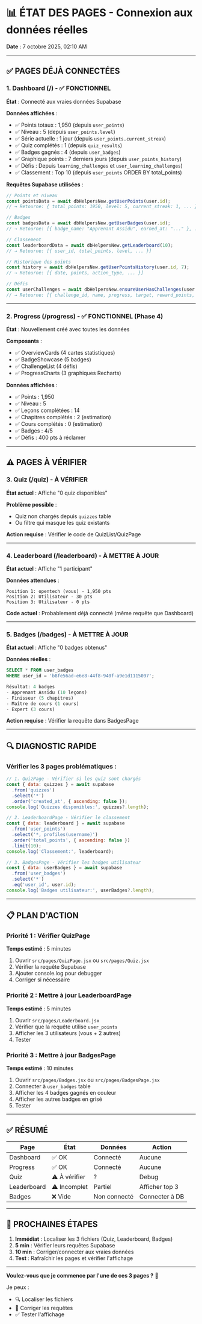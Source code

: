 # 📊 ÉTAT DES PAGES - Connexion aux données réelles

**Date** : 7 octobre 2025, 02:10 AM

---

## ✅ PAGES DÉJÀ CONNECTÉES

### 1. Dashboard (/) - ✅ FONCTIONNEL

**État** : Connecté aux vraies données Supabase

**Données affichées** :
- ✅ Points totaux : 1,950 (depuis `user_points`)
- ✅ Niveau : 5 (depuis `user_points.level`)
- ✅ Série actuelle : 1 jour (depuis `user_points.current_streak`)
- ✅ Quiz complétés : 1 (depuis `quiz_results`)
- ✅ Badges gagnés : 4 (depuis `user_badges`)
- ✅ Graphique points : 7 derniers jours (depuis `user_points_history`)
- ✅ Défis : Depuis `learning_challenges` et `user_learning_challenges`)
- ✅ Classement : Top 10 (depuis `user_points` ORDER BY total_points)

**Requêtes Supabase utilisées** :
```javascript
// Points et niveau
const pointsData = await dbHelpersNew.getUserPoints(user.id);
// → Retourne: { total_points: 1950, level: 5, current_streak: 1, ... }

// Badges
const badgesData = await dbHelpersNew.getUserBadges(user.id);
// → Retourne: [{ badge_name: "Apprenant Assidu", earned_at: "..." }, ...]

// Classement
const leaderboardData = await dbHelpersNew.getLeaderboard(10);
// → Retourne: [{ user_id, total_points, level, ... }]

// Historique des points
const history = await dbHelpersNew.getUserPointsHistory(user.id, 7);
// → Retourne: [{ date, points, action_type, ... }]

// Défis
const userChallenges = await dbHelpersNew.ensureUserHasChallenges(user.id);
// → Retourne: [{ challenge_id, name, progress, target, reward_points, ... }]
```

---

### 2. Progress (/progress) - ✅ FONCTIONNEL (Phase 4)

**État** : Nouvellement créé avec toutes les données

**Composants** :
- ✅ OverviewCards (4 cartes statistiques)
- ✅ BadgeShowcase (5 badges)
- ✅ ChallengeList (4 défis)
- ✅ ProgressCharts (3 graphiques Recharts)

**Données affichées** :
- ✅ Points : 1,950
- ✅ Niveau : 5
- ✅ Leçons complétées : 14
- ✅ Chapitres complétés : 2 (estimation)
- ✅ Cours complétés : 0 (estimation)
- ✅ Badges : 4/5
- ✅ Défis : 400 pts à réclamer

---

## ⚠️ PAGES À VÉRIFIER

### 3. Quiz (/quiz) - À VÉRIFIER

**État actuel** : Affiche "0 quiz disponibles"

**Problème possible** :
- Quiz non chargés depuis `quizzes` table
- Ou filtre qui masque les quiz existants

**Action requise** : Vérifier le code de QuizList/QuizPage

---

### 4. Leaderboard (/leaderboard) - À METTRE À JOUR

**État actuel** : Affiche "1 participant"

**Données attendues** :
```
Position 1: opentech (vous) - 1,950 pts
Position 2: Utilisateur - 30 pts
Position 3: Utilisateur - 0 pts
```

**Code actuel** : Probablement déjà connecté (même requête que Dashboard)

---

### 5. Badges (/badges) - À METTRE À JOUR

**État actuel** : Affiche "0 badges obtenus"

**Données réelles** :
```sql
SELECT * FROM user_badges 
WHERE user_id = 'b8fe56ad-e6e8-44f8-940f-a9e1d1115097';

Résultat: 4 badges
- Apprenant Assidu (10 leçons)
- Finisseur (5 chapitres)  
- Maître de cours (1 cours)
- Expert (3 cours)
```

**Action requise** : Vérifier la requête dans BadgesPage

---

## 🔍 DIAGNOSTIC RAPIDE

### Vérifier les 3 pages problématiques :

```javascript
// 1. QuizPage - Vérifier si les quiz sont chargés
const { data: quizzes } = await supabase
  .from('quizzes')
  .select('*')
  .order('created_at', { ascending: false });
console.log('Quizzes disponibles:', quizzes?.length);

// 2. LeaderboardPage - Vérifier le classement
const { data: leaderboard } = await supabase
  .from('user_points')
  .select('*, profiles(username)')
  .order('total_points', { ascending: false })
  .limit(10);
console.log('Classement:', leaderboard);

// 3. BadgesPage - Vérifier les badges utilisateur
const { data: userBadges } = await supabase
  .from('user_badges')
  .select('*')
  .eq('user_id', user.id);
console.log('Badges utilisateur:', userBadges?.length);
```

---

## 📋 PLAN D'ACTION

### Priorité 1 : Vérifier QuizPage
**Temps estimé** : 5 minutes

1. Ouvrir `src/pages/QuizPage.jsx` ou `src/pages/Quiz.jsx`
2. Vérifier la requête Supabase
3. Ajouter console.log pour debugger
4. Corriger si nécessaire

### Priorité 2 : Mettre à jour LeaderboardPage
**Temps estimé** : 5 minutes

1. Ouvrir `src/pages/Leaderboard.jsx`
2. Vérifier que la requête utilise `user_points`
3. Afficher les 3 utilisateurs (vous + 2 autres)
4. Tester

### Priorité 3 : Mettre à jour BadgesPage
**Temps estimé** : 10 minutes

1. Ouvrir `src/pages/Badges.jsx` ou `src/pages/BadgesPage.jsx`
2. Connecter à `user_badges` table
3. Afficher les 4 badges gagnés en couleur
4. Afficher les autres badges en grisé
5. Tester

---

## ✅ RÉSUMÉ

| Page | État | Données | Action |
|------|------|---------|--------|
| Dashboard | ✅ OK | Connecté | Aucune |
| Progress | ✅ OK | Connecté | Aucune |
| Quiz | ⚠️ À vérifier | ? | Debug |
| Leaderboard | ⚠️ Incomplet | Partiel | Afficher top 3 |
| Badges | ❌ Vide | Non connecté | Connecter à DB |

---

## 🚀 PROCHAINES ÉTAPES

1. **Immédiat** : Localiser les 3 fichiers (Quiz, Leaderboard, Badges)
2. **5 min** : Vérifier leurs requêtes Supabase
3. **10 min** : Corriger/connecter aux vraies données
4. **Test** : Rafraîchir les pages et vérifier l'affichage

---

**Voulez-vous que je commence par l'une de ces 3 pages ?** 🤔

Je peux :
- 🔍 Localiser les fichiers
- 🔧 Corriger les requêtes
- ✅ Tester l'affichage
